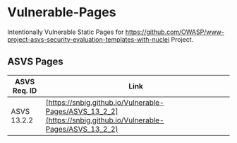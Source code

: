 # Vulnerable-Pages
Intentionally Vulnerable Static Pages for https://github.com/OWASP/www-project-asvs-security-evaluation-templates-with-nuclei Project.


## ASVS Pages
| ASVS Req. ID | Link |
|---|---|
| ASVS 13.2.2 | [https://snbig.github.io/Vulnerable-Pages/ASVS_13_2_2](https://snbig.github.io/Vulnerable-Pages/ASVS_13_2_2) |  | ASVS 14.5.2 | [https://snbig.github.io/Vulnerable-Pages/ASVS_14_5_2](https://snbig.github.io/Vulnerable-Pages/ASVS_14_5_2) |  | ASVS 14.5.3 | [https://snbig.github.io/Vulnerable-Pages/ASVS_14_5_3](https://snbig.github.io/Vulnerable-Pages/ASVS_14_5_3) |  | ASVS 12.1.3 | [https://snbig.github.io/Vulnerable-Pages/ASVS_12_1_3](https://snbig.github.io/Vulnerable-Pages/ASVS_12_1_3) |  | ASVS 1.1.1 | [https://snbig.github.io/Vulnerable-Pages/ASVS_1_1_1](https://snbig.github.io/Vulnerable-Pages/ASVS_1_1_1) |  | ASVS 12.1.1 | [https://snbig.github.io/Vulnerable-Pages/ASVS_12_1_1](https://snbig.github.io/Vulnerable-Pages/ASVS_12_1_1) |  | ASVS 13.3.1 | [https://snbig.github.io/Vulnerable-Pages/ASVS_13_3_1](https://snbig.github.io/Vulnerable-Pages/ASVS_13_3_1) |  
